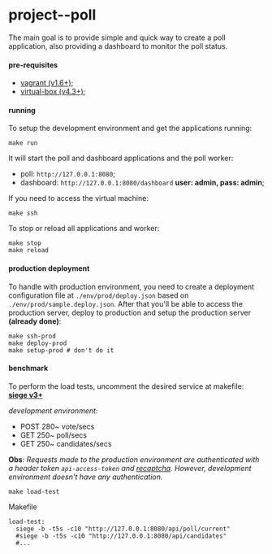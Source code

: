 project--poll
=============

The main goal is to provide simple and quick way to create a poll application, also providing a dashboard to monitor the poll status.

#### pre-requisites
- [vagrant (v1.6+)](http://www.vagrantup.com/downloads.html);
- [virtual-box (v4.3+)](https://www.virtualbox.org/wiki/Downloads);

#### running

To setup the development environment and get the applications running:

```shell
make run
```

It will start the poll and dashboard applications and the poll worker:

- poll: `http://127.0.0.1:8080`;
- dashboard: `http://127.0.0.1:8080/dashboard`
**user: admin, pass: admin**;

If you need to access the virtual machine:

```shell
make ssh
```

To stop or reload all applications and worker:

```shell
make stop
make reload
```

#### production deployment

To handle with production environment, you need to create a deployment configuration file at `./env/prod/deploy.json` based on `./env/prod/sample.deploy.json`. After that you'll be able to access the production server, deploy to production and setup the production server **(already done)**:

```shell
make ssh-prod
make deploy-prod
make setup-prod # don't do it
```

#### benchmark
To perform the load tests, uncomment the desired service at makefile: **[siege v3+](https://www.joedog.org/siege-home)**

*development environment:*

- POST 280~ vote/secs
- GET 250~ poll/secs
- GET 250~ candidates/secs

**Obs**: *Requests made to the production environment are authenticated with a header token `api-access-token` and [recaptcha](https://developers.google.com/recaptcha/docs/verify). However, development environment doesn't have any authentication.*

```shell
make load-test
```

Makefile

    load-test:
      siege -b -t5s -c10 "http://127.0.0.1:8080/api/poll/current"
      #siege -b -t5s -c10 "http://127.0.0.1:8080/api/candidates"
      #...
